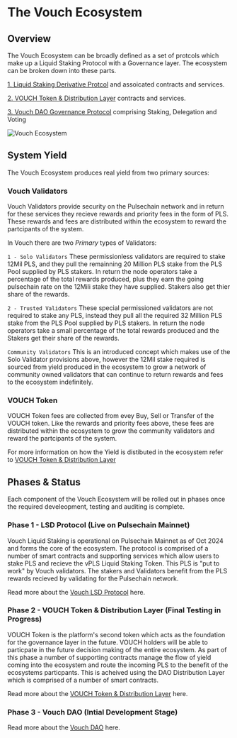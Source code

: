 # The Vouch Ecosystem

## Overview
The Vouch Ecosystem can be broadly defined as a set of protcols which make up a Liquid Staking Protocol with a Governance layer. The ecosystem can be broken down into these parts.

[1. Liquid Staking Derivative Protcol](/docs/vouch_ecosystem/vouch_lsd.html) and assoicated contracts and services.

[2. VOUCH Token & Distribution Layer](/docs/vouch_ecosystem/VOUCH_Distributor.html) contracts and services.

[3. Vouch DAO Governance Protocol](/docs/vouch_ecosystem/vouch_DAO.html) comprising Staking, Delegation and Voting

![Vouch Ecosystem](/image/VouchEcosystem.png 'Vouch Ecosystem')

## System Yield

The Vouch Ecosystem produces real yield from two primary sources:
### Vouch Validators 
Vouch Validators provide security on the Pulsechain network and in return for these services they recieve rewards and priority fees in the form of PLS. These rewards and fees are distributed within the ecosystem to reward the partcipants of the system.

In Vouch there are two *Primary* types of Validators:
    
`1 - Solo Validators` These permissionless validators are required to stake 12Mil PLS, and they pull the remainning 20 Million PLS stake from the PLS Pool supplied by PLS stakers. In return the node operators take a percentage of the total rewards produced, plus they earn the going pulsechain rate on the 12Mili stake they have supplied. Stakers also get thier share of the rewards.

`2 - Trusted Validators` These special permissioned validators are not required to stake any PLS, instead they pull all the required 32 Million PLS stake from the PLS Pool supplied by PLS stakers. In return the node operators take a small percentage of the total rewards produced and the Stakers get their share of the rewards.

`Community Validators` This is an introduced concept which makes use of the Solo Validator provisions above, however the 12Mil stake required is sourced from yield produced in the ecosystem to grow a network of community owned validators that can continue to return rewards and fees to the ecosystem indefinitely.

### VOUCH Token 
VOUCH Token fees are collected from evey Buy, Sell or Transfer of the VOUCH token. Like the rewards and priority fees above, these fees are distributed within the ecosystem to grow the community validators and reward the partcipants of the system.  

For more information on how the Yield is distibuted in the ecosystem refer to [VOUCH Token & Distribution Layer](/docs/vouch_ecosystem/VOUCH_Distributor.html)


## Phases & Status 
Each component of the Vouch Ecosystem will be rolled out in phases once the required develeopment, testing and auditing is complete.

### Phase 1 - LSD Protocol (Live on Pulsechain Mainnet)
Vouch Liquid Staking is operational on Pulsechain Mainnet as of Oct 2024 and forms the core of the ecosystem. The protocol is comprised of a number of smart contracts and supporting services which allow users to stake PLS and recieve the vPLS Liquid Staking Token. This PLS is "put to work" by Vouch validators. The stakers and Validators benefit from the PLS rewards recieved by validating for the Pulsechain network. 

Read more about the [Vouch LSD Protocol](/docs/vouch_ecosystem/vouch_lsd.html) here.

### Phase 2 - VOUCH Token & Distribution Layer (Final Testing in Progress)
VOUCH Token is the platform's second token which acts as the foundation for the governance layer in the future. VOUCH holders will be able to particpate in the future decision making of the entire ecosystem. As part of this phase a number of supporting contracts manage the flow of yield coming into the ecosystem and route the incoming PLS to the benefit of the ecosystems particpants. This is acheived using the DAO Distribution Layer which is comprised of a number of smart contracts.

Read more about the [VOUCH Token & Distribution Layer](/docs/vouch_ecosystem/VOUCH_Distributor.html) here.

### Phase 3 - Vouch DAO (Intial Development Stage)

Read more about the [Vouch DAO](/docs/vouch_ecosystem/vouch_DAO.html) here.